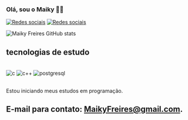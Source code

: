 ### Olá, sou o Maiky 👨‍💻
[![Redes sociais](https://img.shields.io/badge/LinkedIn-0077B5?style=for-the-badge&logo=linkedin&logoColor=white)](https://www.linkedin.com/in/maiky-freires-8290ab1a7/)
[![Redes sociais](https://img.shields.io/badge/Instagram-E4405F?style=for-the-badge&logo=instagram&logoColor=white)](https://www.instagram.com/maiky_freires/)


![Maiky Freires GitHub stats](https://github-readme-stats.vercel.app/api?username=MaikyFreires&show_icons=true&theme=tokyonight)

## tecnologias de estudo
<div style = "display: inline_block"><br/>
<img align ="center" alt = "c" src = https://img.shields.io/badge/C-00599C?style=for-the-badge&logo=c&logoColor=white >
<img align ="center" alt = "c++" src = https://img.shields.io/badge/C%2B%2B-00599C?style=for-the-badge&logo=c%2B%2B&logoColor=white >
<img align = "center" alt = "postgresql" src = https://img.shields.io/badge/PostgreSQL-316192?style=for-the-badge&logo=postgresql&logoColor=white>
</div><br>

Estou iniciando meus estudos em programação.

## E-mail para contato: MaikyFreires@gmail.com.
